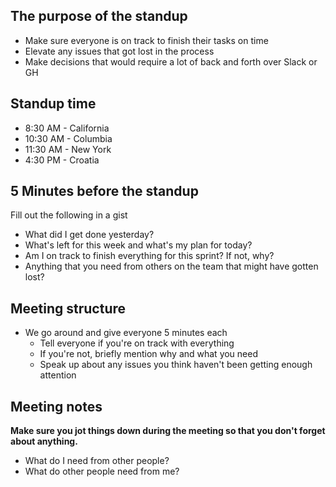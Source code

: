 ## The purpose of the standup
- Make sure everyone is on track to finish their tasks on time
- Elevate any issues that got lost in the process
- Make decisions that would require a lot of back and forth over Slack or GH

## Standup time
- 8:30 AM - California
- 10:30 AM - Columbia
- 11:30 AM - New York
- 4:30 PM - Croatia

## 5 Minutes before the standup
Fill out the following in a gist

- What did I get done yesterday?
- What's left for this week and what's my plan for today?
- Am I on track to finish everything for this sprint? If not, why?
- Anything that you need from others on the team that might have gotten lost?

## Meeting structure
- We go around and give everyone 5 minutes each
  - Tell everyone if you're on track with everything
  - If you're not, briefly mention why and what you need
  - Speak up about any issues you think haven't been getting enough attention

## Meeting notes
**Make sure you jot things down during the meeting so that you don't forget about anything.**
- What do I need from other people?
- What do other people need from me?
